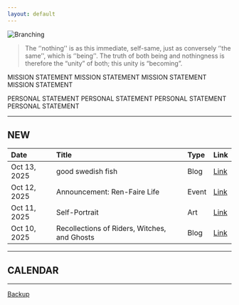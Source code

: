 ```yaml
---
layout: default
---
```


![Branching](https://trigger-sister.github.io/assets/img/logo.png)

> The ‘'nothing’' is as this immediate, self-same, just as conversely ‘'the same’', which is ‘'being’'. The truth of both being and nothingness is therefore the “unity” of both; this unity is “becoming”.

MISSION STATEMENT MISSION STATEMENT MISSION STATEMENT MISSION STATEMENT

PERSONAL STATEMENT PERSONAL STATEMENT PERSONAL STATEMENT PERSONAL STATEMENT

* * *

## NEW

| Date         | Title                                        | Type  | Link  |
|:-------------|:---------------------------------------------|:------|:------|
| Oct 13, 2025 | good swedish fish                            | Blog  | [Link](./WIP.html) |
| Oct 12, 2025 | Announcement: Ren-Faire Life                 | Event | [Link](./WIP.html) |
| Oct 11, 2025 | Self-Portrait                                | Art   | [Link](./WIP.html) |
| Oct 10, 2025 | Recollections of Riders, Witches, and Ghosts | Blog  | [Link](./WIP.html) |

* * *

## CALENDAR

* * *

[Backup](./indexBackup.html)
